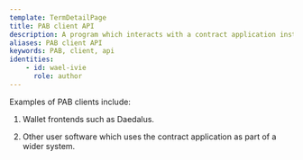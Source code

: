 ```yaml
---
template: TermDetailPage
title: PAB client API
description: A program which interacts with a contract application instance via the PAB’s client API.
aliases: PAB client API
keywords: PAB, client, api
identities: 
    - id: wael-ivie
      role: author
---
```


Examples of PAB clients include:

1. Wallet frontends such as Daedalus.

2. Other user software which uses the contract application as part of a wider system.